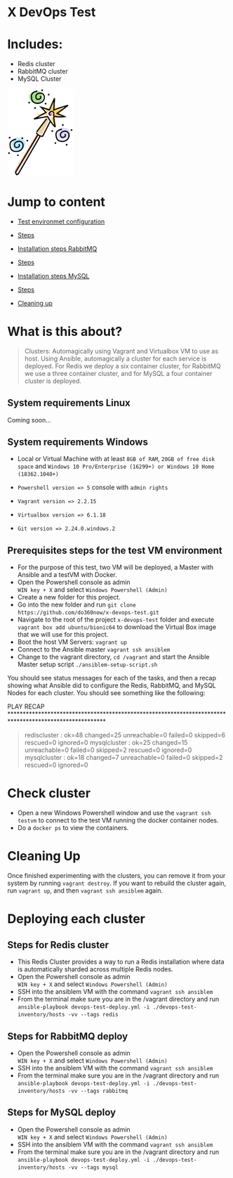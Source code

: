 # X DevOps Test
# Includes:
- Redis cluster 
- RabbitMQ cluster
- MySQL Cluster

<img src="https://github.com/do360now/x-devops-test/blob/master/magic.png" alt="magic" width="150">


# Jump to content

- [Test environmet configuration](#Test-environment-configuration)
- [Steps](#Steps)


- [Installation steps RabbitMQ](#Installation-steps-RabbitMQ)
- [Steps](#Steps)


- [Installation steps MySQL](#Installation-steps-MySQL)
- [Steps](#Steps)

- [Cleaning up](#CleaningUp)

# What is this about?

> Clusters: 
Automagically using Vagrant and Virtualbox VM to use as host. Using Ansible, automagically a cluster for each service is deployed. For Redis we deploy a six container cluster, for RabbitMQ we use a three container cluster, and for MySQL a four container cluster is deployed.  

## System requirements Linux
Coming soon...

## System requirements Windows
- Local or Virtual Machine with at least `8GB of RAM`, `20GB of free disk space` and `Windows 10 Pro/Enterprise (16299+) or Windows 10 Home (18362.1040+)`

- `Powershell version => 5` console with `admin rights`
- `Vagrant version => 2.2.15`
- `Virtualbox version => 6.1.18`
- `Git version => 2.24.0.windows.2`

## Prerequisites steps for the test VM environment
- For the purpose of this test, two VM will be deployed, a Master with Ansible and a testVM with Docker. 
- Open the Powershell console as admin <br>
`WIN key + X` and select `Windows Powershell (Admin)`
- Create a new folder for this project.
- Go into the new folder and run `git clone https://github.com/do360now/x-devops-test.git`
- Navigate to the root of the project `x-devops-test` folder and execute `vagrant box add ubuntu/bionic64` to download the Virtual Box image that we will use for this project.
- Boot the host VM Servers: `vagrant up`
- Connect to the Ansible master `vagrant ssh ansiblem`
- Change to the vagrant directory,  `cd /vagrant` and start the Ansible Master setup script `./ansiblem-setup-script.sh`


You should see status messages for each of the tasks, and then a recap showing what Ansible did to configure the Redis, RabbitMQ, and MySQL Nodes for each cluster.  You should see something like the following:

PLAY RECAP *******************************************************************************************************
> rediscluster               : ok=48   changed=25   unreachable=0    failed=0    skipped=6    rescued=0    ignored=0
> mysqlcluster               : ok=25   changed=15    unreachable=0    failed=0    skipped=2    rescued=0    ignored=0
> mysqlcluster               : ok=18   changed=7    unreachable=0    failed=0    skipped=2    rescued=0    ignored=0

# Check cluster
- Open a new Windows Powershell window and use the `vagrant ssh testvm` to connect to the test VM running the docker container nodes.
- Do a `docker ps` to view the containers.

# Cleaning Up
Once finished experimenting with the clusters, you can remove it from your system by running `vagrant destroy`.  If you want to rebuild the cluster again, run `vagrant up`, and then `vagrant ssh ansiblem` again.

# Deploying each cluster

## Steps for Redis cluster
- This Redis Cluster provides a way to run a Redis installation where data is automatically sharded across multiple Redis nodes.
- Open the Powershell console as admin <br>
`WIN key + X` and select `Windows Powershell (Admin)`
- SSH into the ansiblem VM with the command `vagrant ssh ansiblem`
- From the terminal make sure you are in the /vagrant directory and run `ansible-playbook devops-test-deploy.yml -i ./devops-test-inventory/hosts -vv --tags redis`

## Steps for RabbitMQ deploy
- Open the Powershell console as admin <br>
`WIN key + X` and select `Windows Powershell (Admin)`
- SSH into the ansiblem VM with the command `vagrant ssh ansiblem`
- From the terminal make sure you are in the /vagrant directory and run `ansible-playbook devops-test-deploy.yml -i ./devops-test-inventory/hosts -vv --tags rabbitmq`

## Steps for MySQL deploy
- Open the Powershell console as admin <br>
`WIN key + X` and select `Windows Powershell (Admin)`
- SSH into the ansiblem VM with the command `vagrant ssh ansiblem`
- From the terminal make sure you are in the /vagrant directory and run `ansible-playbook devops-test-deploy.yml -i ./devops-test-inventory/hosts -vv --tags mysql`
